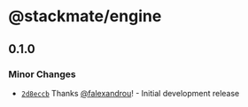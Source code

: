 # @stackmate/engine

## 0.1.0

### Minor Changes

- [`2d8eccb`](https://github.com/stackmate-io/stackmate/commit/2d8eccb9c6304f89b9511ec8f7261e440c0d6479) Thanks [@falexandrou](https://github.com/falexandrou)! - Initial development release
